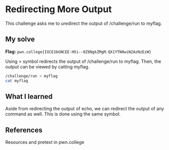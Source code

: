 # Redirecting More Output
This challenge asks me to uredirect the output of /challenge/run to myflag. 

## My solve
**Flag:** `pwn.college{IXCE1bGNCEE-H5i--0Z8NgkZMgM.QX1YTN0wiN2AzNzEzW}`

Using > symbol redirects the output of /challenge/run to myflag. Then, the output can be viewed by catting myflag. 
```bash
/challenge/run > myflag
cat myflag
```

## What I learned
Aside from redirecting the output of echo, we can redirect the output of any command as well. This is done using the same symbol.

## References 
Resources and pretext in pwn.college
